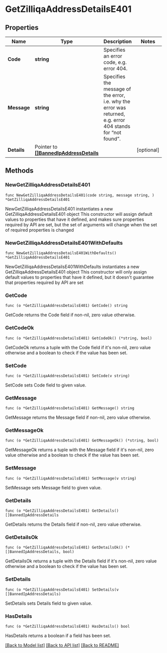 # GetZilliqaAddressDetailsE401

## Properties

Name | Type | Description | Notes
------------ | ------------- | ------------- | -------------
**Code** | **string** | Specifies an error code, e.g. error 404. | 
**Message** | **string** | Specifies the message of the error, i.e. why the error was returned, e.g. error 404 stands for “not found”. | 
**Details** | Pointer to [**[]BannedIpAddressDetails**](BannedIpAddressDetails.md) |  | [optional] 

## Methods

### NewGetZilliqaAddressDetailsE401

`func NewGetZilliqaAddressDetailsE401(code string, message string, ) *GetZilliqaAddressDetailsE401`

NewGetZilliqaAddressDetailsE401 instantiates a new GetZilliqaAddressDetailsE401 object
This constructor will assign default values to properties that have it defined,
and makes sure properties required by API are set, but the set of arguments
will change when the set of required properties is changed

### NewGetZilliqaAddressDetailsE401WithDefaults

`func NewGetZilliqaAddressDetailsE401WithDefaults() *GetZilliqaAddressDetailsE401`

NewGetZilliqaAddressDetailsE401WithDefaults instantiates a new GetZilliqaAddressDetailsE401 object
This constructor will only assign default values to properties that have it defined,
but it doesn't guarantee that properties required by API are set

### GetCode

`func (o *GetZilliqaAddressDetailsE401) GetCode() string`

GetCode returns the Code field if non-nil, zero value otherwise.

### GetCodeOk

`func (o *GetZilliqaAddressDetailsE401) GetCodeOk() (*string, bool)`

GetCodeOk returns a tuple with the Code field if it's non-nil, zero value otherwise
and a boolean to check if the value has been set.

### SetCode

`func (o *GetZilliqaAddressDetailsE401) SetCode(v string)`

SetCode sets Code field to given value.


### GetMessage

`func (o *GetZilliqaAddressDetailsE401) GetMessage() string`

GetMessage returns the Message field if non-nil, zero value otherwise.

### GetMessageOk

`func (o *GetZilliqaAddressDetailsE401) GetMessageOk() (*string, bool)`

GetMessageOk returns a tuple with the Message field if it's non-nil, zero value otherwise
and a boolean to check if the value has been set.

### SetMessage

`func (o *GetZilliqaAddressDetailsE401) SetMessage(v string)`

SetMessage sets Message field to given value.


### GetDetails

`func (o *GetZilliqaAddressDetailsE401) GetDetails() []BannedIpAddressDetails`

GetDetails returns the Details field if non-nil, zero value otherwise.

### GetDetailsOk

`func (o *GetZilliqaAddressDetailsE401) GetDetailsOk() (*[]BannedIpAddressDetails, bool)`

GetDetailsOk returns a tuple with the Details field if it's non-nil, zero value otherwise
and a boolean to check if the value has been set.

### SetDetails

`func (o *GetZilliqaAddressDetailsE401) SetDetails(v []BannedIpAddressDetails)`

SetDetails sets Details field to given value.

### HasDetails

`func (o *GetZilliqaAddressDetailsE401) HasDetails() bool`

HasDetails returns a boolean if a field has been set.


[[Back to Model list]](../README.md#documentation-for-models) [[Back to API list]](../README.md#documentation-for-api-endpoints) [[Back to README]](../README.md)


